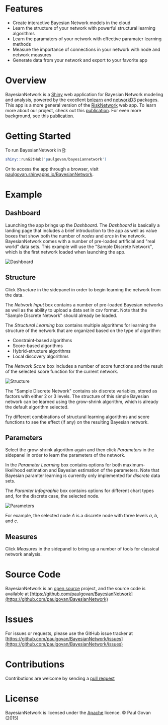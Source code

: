# Features
* Create interactive Bayesian Network models in the cloud
* Learn the structure of your network with powerful structural learning algorithms
* Learn the paramaters of your network with effective paramater learning methods
* Measure the importance of connections in your network with node and network measures
* Generate data from your network and export to your favorite app

# Overview
BayesianNetwork is a [Shiny](http://shiny.rstudio.com) web application for Bayesian Network modeling and analysis, powered by the excellent [bnlearn](http://www.bnlearn.com) and [networkD3](http://christophergandrud.github.io/networkD3/) packages. This app is a more general version of the [RiskNetwork](https://github.com/paulgovan/RiskNetwork) web app. To learn more about our project, check out this [publication](http://ascelibrary.org/doi/abs/10.1061/(ASCE)CO.1943-7862.0001136). For even more background, see this [publication](http://dx.doi.org/10.1061/(ASCE)CO.1943-7862.0001136).

# Getting Started
To run BayesianNetwork in [R](https://www.r-project.org):

```S
shiny::runGitHub('paulgovan/bayesiannetwork')
```

Or to access the app through a browser, visit [paulgovan.shinyapps.io/BayesianNetwork](https://paulgovan.shinyapps.io/Bayesiannetwork). 

# Example
## Dashboard
Launching the app brings up the *Dashboard*. The *Dashboard* is basically a landing page that includes a brief introduction to the app as well as value boxes that show both the number of *nodes* and *arcs* in the network. BayesianNetwork comes with a number of  pre-loaded artificial and "real world" data sets. This example will use the "Sample Discrete Network", which is the first network loaded when launching the app.

![Dashboard](https://github.com/paulgovan/BayesianNetwork/blob/master/images/Dashboard.PNG?raw=true)

## Structure
Click *Structure* in the sidepanel in order to begin learning the network from the data.

The *Network Input* box contains a number of pre-loaded Bayesian networks as well as the ability to upload a data set in csv format. Note that the "Sample Discrete Network" should already be loaded. 

The *Structural Learning* box contains multiple algorithms for learning the structure of the network that are organized based on the type of algorithm: 
* Constraint-based algorithms
* Score-based algorithms
* Hybrid-structure algorithms
* Local discovery algorithms

The *Network Score* box includes a number of score functions and the result of the selected score function for the current network.  

![Structure](https://github.com/paulgovan/BayesianNetwork/blob/master/images/Structure.PNG?raw=true)

The "Sample Discrete Network" contains six discrete variables, stored as factors with either 2 or 3 levels. The structure of this simple Bayesian network can be learned using the grow-shrink algorithm, which is already the default algorithm selected.

Try different combinations of structural learning algorithms and score functions to see the effect (if any) on the resulting Bayesian network.

## Parameters
Select the grow-shrink algorithm again and then click *Parameters* in the sidepanel in order to learn the parameters of the network.

In the *Parameter Learning* box contains options for both maximum-likelihood estimation and Bayesian estimation of the parameters. Note that Bayesian paramter learning is currently only implemented for *discrete* data sets. 

The *Paramter Infographic* box contains options for different chart types and, for the discrete case, the selected node. 

![Parameters](https://github.com/paulgovan/BayesianNetwork/blob/master/images/Parameters.PNG?raw=true)

For example, the selected node *A* is a discrete node with three levels *a*, *b*, and *c*.

## Measures
Click *Measures* in the sidepanel to bring up a number of tools for classical network analysis. 



# Source Code
BayesianNetwork is an [open source](http://opensource.org) project, and the source code is available at [https://github.com/paulgovan/BayesianNetwork](https://github.com/paulgovan/BayesianNetwork)

# Issues
For issues or requests, please use the GitHub issue tracker at [https://github.com/paulgovan/BayesianNetwork/issues](https://github.com/paulgovan/BayesianNetwork/issues)

# Contributions
Contributions are welcome by sending a [pull request](https://github.com/paulgovan/BayesianNetwork/pulls)

# License
BayesianNetwork is licensed under the [Apache](http://www.apache.org/licenses/LICENSE-2.0) licence. &copy; Paul Govan (2015)

